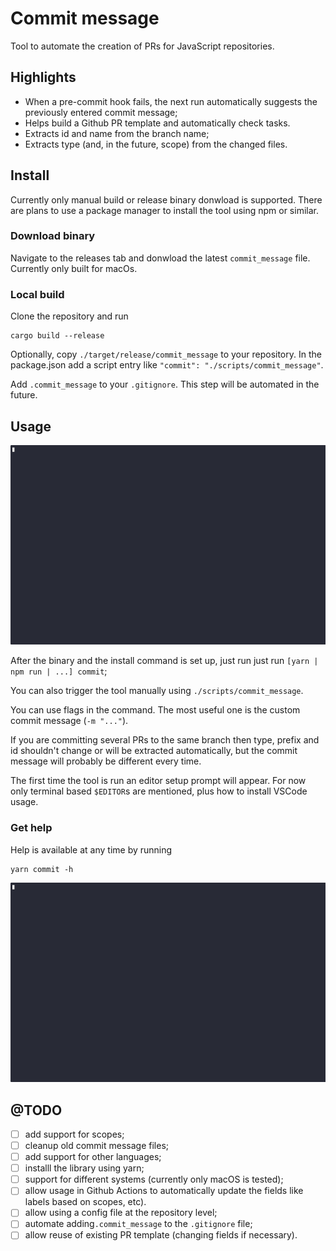 # Commit message

Tool to automate the creation of PRs for JavaScript repositories.

## Highlights
- When a pre-commit hook fails, the next run automatically suggests the previously entered commit
message;
- Helps build a Github PR template and automatically check tasks.
- Extracts id and name from the branch name;
- Extracts type (and, in the future, scope) from the changed files.


## Install
Currently only manual build or release binary donwload is supported. There are plans to use a package manager to install the
tool using npm or similar.

### Download binary
Navigate to the releases tab and donwload the latest `commit_message` file. Currently only built for
macOs.

### Local build
Clone the repository and run

```{sh}
cargo build --release
```

Optionally, copy `./target/release/commit_message` to your repository. In the package.json add a script
entry like `"commit": "./scripts/commit_message"`.

Add `.commit_message` to your `.gitignore`. This step will be automated in the future.


## Usage

![demo](static_files/first.gif)

After the binary and the install command is set up, just run just run `[yarn | npm run | ...] commit`;

You can also trigger the tool manually using `./scripts/commit_message`.

You can use flags in the command. The most useful one is the custom commit message (`-m "..."`). 

If you are committing several PRs to the same branch then type, prefix and id shouldn't change or will be
extracted automatically, but the commit message will probably be different every time.


The first time the tool is run an editor setup prompt will appear. For now only terminal based
`$EDITOR`s are mentioned, plus how to install VSCode usage.


### Get help

Help is available at any time by running
```{sh}
yarn commit -h
```
![help](static_files/help.gif)


## @TODO
- [ ] add support for scopes;
- [ ] cleanup old commit message files;
- [ ] add support for other languages;
- [ ] installl the library using yarn;
- [ ] support for different systems (currently only macOS is tested);
- [ ] allow usage in Github Actions to automatically update the fields like labels based on scopes,
etc).
- [ ] allow using a config file at the repository level;
- [ ] automate adding`.commit_message` to the `.gitignore` file;
- [ ] allow reuse of existing PR template (changing fields if necessary).
